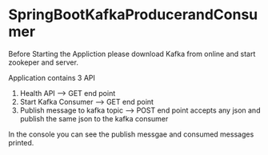 # SpringBootKafkaProducerandConsumer

Before Starting the Appliction please download Kafka from online and start zookeper and server.

Application contains 3 API
1) Health API --> GET end point
2) Start Kafka Consumer --> GET end point
3) Publish message to kafka topic --> POST end point accepts any json and publish the same json to the kafka consumer

In the console you can see the publish messgae and consumed messages printed.
